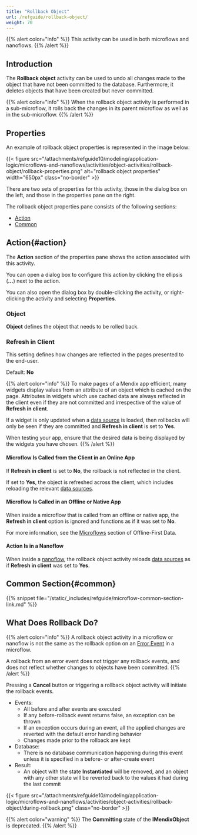 ```yaml
---
title: "Rollback Object"
url: /refguide/rollback-object/
weight: 70
---
```


{{% alert color="info" %}}
This activity can be used in both microflows and nanoflows.
{{% /alert %}}

## Introduction

The **Rollback object** activity can be used to undo all changes made to the object that have not been committed to the database. Furthermore, it deletes objects that have been created but never committed.

{{% alert color="info" %}}
When the rollback object activity is performed in a sub-microflow, it rolls back the changes in its parent microflow as well as in the sub-microflow.
{{% /alert %}}

## Properties

An example of rollback object properties is represented in the image below:

{{< figure src="/attachments/refguide10/modeling/application-logic/microflows-and-nanoflows/activities/object-activities/rollback-object/rollback-properties.png" alt="rollback object properties" width="650px" class="no-border" >}}

There are two sets of properties for this activity, those in the dialog box on the left, and those in the properties pane on the right.

The rollback object properties pane consists of the following sections:

* [Action](#action)
* [Common](#common)

## Action{#action}

The **Action** section of the properties pane shows the action associated with this activity.

You can open a dialog box to configure this action by clicking the ellipsis (**…**) next to the action.

You can also open the dialog box by double-clicking the activity, or right-clicking the activity and selecting **Properties**.

### Object

**Object** defines the object that needs to be rolled back.

### Refresh in Client

This setting defines how changes are reflected in the pages presented to the end-user.

Default: **No**

{{% alert color="info" %}}
To make pages of a Mendix app efficient, many widgets display values from an attribute of an object which is cached on the page. Attributes in widgets which use cached data are always reflected in the client even if they are not committed and irrespective of the value of **Refresh in client**.

If a widget is only updated when a [data source](/refguide/data-sources/) is loaded, then rollbacks will only be seen if they are committed and **Refresh in client** is set to **Yes**.

When testing your app, ensure that the desired data is being displayed by the widgets you have chosen.
{{% /alert %}}

#### Microflow Is Called from the Client in an Online App

If **Refresh in client** is set to **No**, the rollback is not reflected in the client.

If set to **Yes**, the object is refreshed across the client, which includes reloading the relevant [data sources](/refguide/data-sources/).

#### Microflow Is Called in an Offline or Native App

When inside a microflow that is called from an offline or native app, the **Refresh in client** option is ignored and functions as if it was set to **No**.

For more information, see the [Microflows](/refguide/mobile/building-efficient-mobile-apps/offlinefirst-data/best-practices/#microflows) section of Offline-First Data.

#### Action Is in a Nanoflow

When inside a [nanoflow](/refguide/nanoflows/), the rollback object activity reloads [data sources](/refguide/data-sources/) as if **Refresh in client** was set to **Yes**.

## Common Section{#common}

{{% snippet file="/static/_includes/refguide/microflow-common-section-link.md" %}}

## What Does Rollback Do?

{{% alert color="info" %}}
A rollback object activity in a microflow or nanoflow is not the same as the rollback option on an [Error Event](/refguide/error-event/) in a microflow.

A rollback from an error event does not trigger any rollback events, and does not reflect whether changes to objects have been committed.
{{% /alert %}}

Pressing a **Cancel** button or triggering a rollback object activity will initiate the rollback events.

* Events:
    * All before and after events are executed
    * If any before-rollback event returns false, an exception can be thrown
    * If an exception occurs during an event, all the applied changes are reverted with the default error handling behavior
    * Changes made prior to the rollback are kept
* Database:
    * There is no database communication happening during this event unless it is specified in a before- or after-create event
* Result:
    * An object with the state **Instantiated** will be removed, and an object with any other state will be reverted back to the values it had during the last commit

{{< figure src="/attachments/refguide10/modeling/application-logic/microflows-and-nanoflows/activities/object-activities/rollback-object/during-rollback.png" class="no-border" >}}

{{% alert color="warning" %}}
The **Committing** state of the **IMendixObject** is deprecated.
{{% /alert %}}
